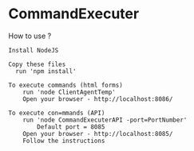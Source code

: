 # CommandExecuter

How to use ?

    Install NodeJS
    
    Copy these files
      run 'npm install'

    To execute commands (html forms)
        run 'node ClientAgentTemp'
        Open your browser - http://localhost:8086/

    To execute con=mmands (API)
        run 'node CommandExecuterAPI -port=PortNumber'
            Default port = 8085
        Open your browser - http://localhost:8085/
        Follow the instructions
    
